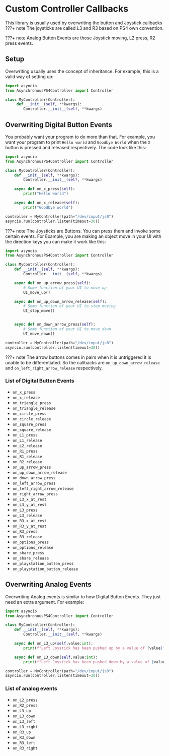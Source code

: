 # Custom Controller Callbacks

This library is usually used by overwriting the button and Joystick callbacks
???+ note
    The joysticks are called L3 and R3 based on PS4 own convention.

???+ note
    Analog Button Events are those Joystick moving, L2 press, R2 press events.

## Setup
Overwriting usually uses the concept of inheritance.
For example, this is a valid way of setting up:

```python
import asyncio
from AsynchronousPS4Controller import Controller

class MyController(Controller):
     def __init__(self, **kwargs):
        Controller.__init__(self, **kwargs)
```
## Overwriting Digital Button Events
You probably want your program to do more than that.
For example, you want your program to print `Hello world` and `Goodbye World` when the `X` button is pressed and released respectively. The code look like this:
```python
import asyncio
from AsynchronousPS4Controller import Controller

class MyController(Controller):
    def __init__(self, **kwargs):
        Controller.__init__(self, **kwargs)

    async def on_x_press(self):
        print("Hello world")

    async def on_x_release(self):
        print("Goodbye world")

controller = MyController(path="/dev/input/js0")
asyncio.run(controller.listen(timeout=30))
```
???+ note
    The Joysticks are Buttons. You can press them and invoke some certain events.
For Example, you are making an object move in your UI with the direction keys you can make it work like this:
```python
import asyncio
from AsynchronousPS4Controller import Controller

class MyController(Controller):
    def __init__(self, **kwargs):
        Controller.__init__(self, **kwargs)

    async def on_up_arrow_press(self):
        # Some function of your UI to move up
        UI_move_up()

    async def on_up_down_arrow_release(self):
        # Some function of your UI to stop moving
        UI_stop_move()


    async def on_down_arrow_press(self):
        # Some function of your UI to move down
        UI_move_down()

controller = MyController(path="/dev/input/js0")
asyncio.run(controller.listen(timeout=30))
```
???+ note
    The arrow buttons comes in pairs when it is untriggered it is unable to be differentiated. So the callbacks are `on_up_down_arrow_release` and `on_left_right_arrow_release` respectively.
### List of Digital Button Events
- `on_x_press`
- `on_x_release`
- `on_triangle_press`
- `on_triangle_release`
- `on_circle_press`
- `on_circle_release`
- `on_square_press`
- `on_square_release`
- `on_L1_press`
- `on_L1_release`
- `on_L2_release`
- `on_R1_press`
- `on_R1_release`
- `on_R2_release`
- `on_up_arrow_press`
- `on_up_down_arrow_release`
- `on_down_arrow_press`
- `on_left_arrow_press`
- `on_left_right_arrow_release`
- `on_right_arrow_press`
- `on_L3_x_at_rest`
- `on_L3_y_at_rest`
- `on_L3_press`
- `on_L3_release`
- `on_R3_x_at_rest`
- `on_R3_y_at_rest`
- `on_R3_press`
- `on_R3_release`
- `on_options_press`
- `on_options_release`
- `on_share_press`
- `on_share_release`
- `on_playstation_button_press`
- `on_playstation_button_release`
## Overwriting Analog Events
Overwriting Analog events is similar to how Digital Button Events. They just need an extra argument. For example:
```python
import asyncio
from AsynchronousPS4Controller import Controller

class MyController(Controller):
    def __init__(self, **kwargs):
        Controller.__init__(self, **kwargs)

    async def on_L3_up(self,value:int):
        print(f"Left Joystick has been pushed up by a value of {value}")

    async def on_L3_down(self,value:int):
        print(f"Left Joystick has been pushed down by a value of {value}")

controller = MyController(path="/dev/input/js0")
asyncio.run(controller.listen(timeout=30))
```

### List of analog events
- `on_L2_press`
- `on_R2_press`
- `on_L3_up`
- `on_L3_down`
- `on_L3_left`
- `on_L3_right`
- `on_R3_up`
- `on_R3_down`
- `on_R3_left`
- `on_R3_right`
